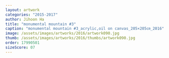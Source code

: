 ```yaml
---
layout: artwork
categories: "2015-2017"
author: Jihoon Ha
title: "monumental mountain #3"
caption: "monumental mountain #3_acrylic,oil on canvas_205×205㎝_2016"
image: /assets/images/artworks/2016/artwork090.jpg
thumb: /assets/images/artworks/2016/thumbs/artwork090.jpg
order: 17990501
sizeScore: 07
---
```

